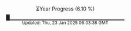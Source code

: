 <p align="center">
⏳Year Progress (6.10 %)<br>
█▁▁▁▁▁▁▁▁▁▁▁▁▁▁▁▁▁▁▁▁▁▁▁▁▁▁▁▁▁ <br>
<sub>Updated: Thu, 23 Jan 2025 06:03:36 GMT</sub>
</p>

